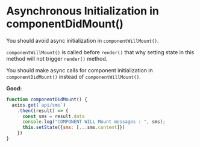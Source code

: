 # Asynchronous Initialization in componentDidMount()

You should avoid async initialization in `componentWillMount()`.

`componentWillMount()` is called before `render()` that why setting state in this method will not trigger `render()` method.

You should make async calls for component initialization in `componentDidMount()` instead of `componentWillMount()`.

**Good:**

```js
function componentDidMount() {
  axios.get(`api/sms`)
    .then((result) => {
      const sms = result.data
      console.log("COMPONENT WILL Mount messages : ", sms);
      this.setState({sms: [...sms.content]})
    })
}
```
